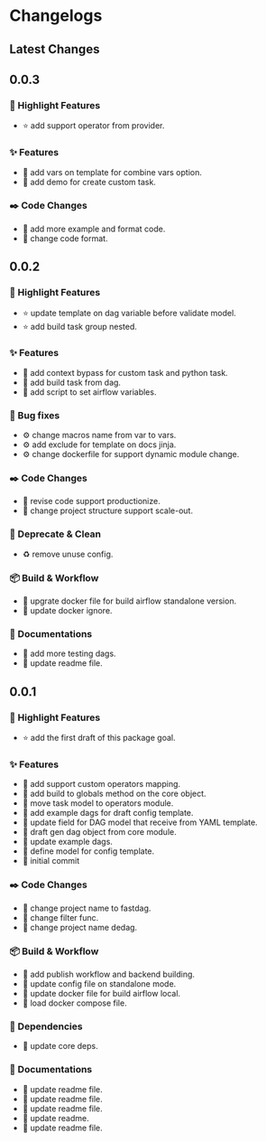 # Changelogs

## Latest Changes

## 0.0.3

### :stars: Highlight Features

- :star: add support operator from provider.

### :sparkles: Features

- :dart: add vars on template for combine vars option.
- :dart: add demo for create custom task.

### :black_nib: Code Changes

- :art: add more example and format code.
- :art: change code format.

## 0.0.2

### :stars: Highlight Features

- :star: update template on dag variable before validate model.
- :star: add build task group nested.

### :sparkles: Features

- :dart: add context bypass for custom task and python task.
- :dart: add build task from dag.
- :dart: add script to set airflow variables.

### :bug: Bug fixes

- :gear: change macros name from var to vars.
- :gear: add exclude for template on docs jinja.
- :gear: change dockerfile for support dynamic module change.

### :black_nib: Code Changes

- :art: revise code support productionize.
- :construction: change project structure support scale-out.

### :broom: Deprecate & Clean

- :recycle: remove unuse config.

### :package: Build & Workflow

- :toolbox: upgrate docker file for build airflow standalone version.
- :toolbox: update docker ignore.

### :book: Documentations

- :page_facing_up: add more testing dags.
- :page_facing_up: update readme file.

## 0.0.1

### :stars: Highlight Features

- :star: add the first draft of this package goal.

### :sparkles: Features

- :dart: add support custom operators mapping.
- :dart: add build to globals method on the core object.
- :dart: move task model to operators module.
- :dart: add example dags for draft config template.
- :dart: update field for DAG model that receive from YAML template.
- :dart: draft gen dag object from core module.
- :dart: update example dags.
- :dart: define model for config template.
- :loudspeaker: initial commit

### :black_nib: Code Changes

- :construction: change project name to fastdag.
- :construction: change filter func.
- :construction: change project name dedag.

### :package: Build & Workflow

- :toolbox: add publish workflow and backend building.
- :toolbox: update config file on standalone mode.
- :toolbox: update docker file for build airflow local.
- :toolbox: load docker compose file.

### :postbox: Dependencies

- :pushpin: update core deps.

### :book: Documentations

- :page_facing_up: update readme file.
- :page_facing_up: update readme file.
- :page_facing_up: update readme file.
- :page_facing_up: update readme.
- :page_facing_up: update readme file.
